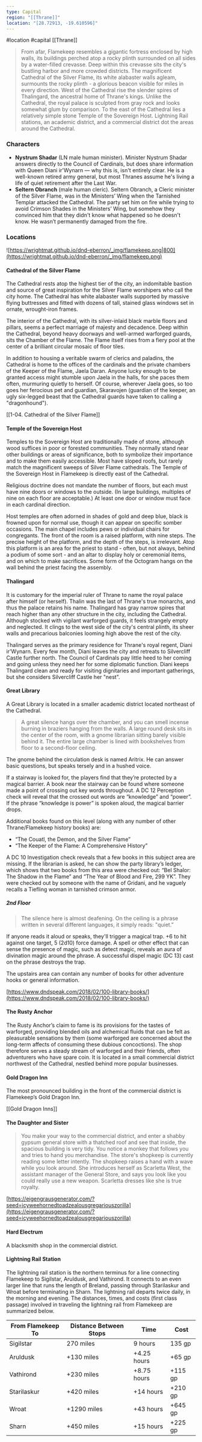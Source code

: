 ```yaml
---
type: Capital
region: "[[Thrane]]"
location: "[28.72913, -19.610596]"
---
```

 #location #capital [[Thrane]]

> From afar, Flamekeep resembles a gigantic fortress enclosed by high walls, its buildings perched atop a rocky plinth surrounded on all sides by a water-filled crevasse. Deep within this crevasse sits the city's bustling harbor and more crowded districts. The magnificent Cathedral of the Silver Flame, its white alabaster walls agleam, surmounts the rocky plinth - a glorious beacon visible for miles in every direction. West of the Cathedral rise the slender spires of Thalingard, the ancestral home of Thrane's kings. Unlike the Cathedral, the royal palace is sculpted from gray rock and looks somewhat glum by comparison. To the east of the Cathedral lies a relatively simple stone Temple of the Sovereign Host. Lightning Rail stations, an academic district, and a commercial district dot the areas around the Cathedral.

### Characters

* **Nystrum Shadar** (LN male human minister). Minister Nystrum Shadar answers directly to the Council of Cardinals, but does share information with Queen Diani ir'Wynarn — why this is, isn't entirely clear. He is a well-known retired army general, but most Thranes assume he's living a life of quiet retirement after the Last War.
* **Seltern Obranch** (male human cleric). Seltern Obranch, a Cleric minister of the Silver Flame, was in the Ministers’ Wing when the Tarnished Templar attacked the Cathedral.  The party set him on fire while trying to avoid Crimson Shades in the Ministers’ Wing, but somehow they convinced him that they didn't know what happened so he doesn't know. He wasn’t permanently damaged from the fire.

### Locations

![https://wrightmat.github.io/dnd-eberron/_img/flamekeep.png|800](https://wrightmat.github.io/dnd-eberron/_img/flamekeep.png)

#### Cathedral of the Silver Flame

The Cathedral rests atop the highest tier of the city, an indomitable bastion and source of great inspiration for the Silver Flame worshipers who call the city home. The Cathedral has white alabaster walls supported by massive flying buttresses and fitted with dozens of tall, stained glass windows set in ornate, wrought-iron frames.

The interior of the Cathedral, with its silver-inlaid black marble floors and pillars, seems a perfect marriage of majesty and decadence. Deep within the Cathedral, beyond heavy doorways and well-armed warforged guards, sits the Chamber of the Flame. The Flame itself rises from a fiery pool at the center of a brilliant circular mosaic of floor tiles.

In addition to housing a veritable swarm of clerics and paladins, the Cathedral is home to the offices of the cardinals and the private chambers of the Keeper of the Flame, Jaela Daran. Anyone lucky enough to be granted access might stumble upon Jaela in the halls, for she paces them often, murmuring quietly to herself. Of course, wherever Jaela goes, so too goes her ferocious pet and guardian, Skaravojen (guardian of the keeper, an ugly six-legged beast that the Cathedral guards have taken to calling a "dragonhound").

[[1-04. Cathedral of the Silver Flame]]

#### Temple of the Sovereign Host

Temples to the Sovereign Host are traditionally made of stone, although wood suffices in poor or forested communities. They normally stand near other buildings or areas of significance, both to symbolize their importance and to make them easily accessible. Most have sloped roofs, but rarely match the magnificent sweeps of Silver Flame cathedrals. The Temple of the Sovereign Host in Flamekeep is directly east of the Cathedral.

Religious doctrine does not mandate the number of floors, but each must have nine doors or windows to the outside. (In large buildings, multiples of nine on each floor are acceptable.) At least one door or window must face in each cardinal direction.

Host temples are often adorned in shades of gold and deep blue, black is frowned upon for normal use, though it can appear on specific somber occasions. The main chapel includes pews or individual chairs for congregants. The front of the room is a raised platform, with nine steps. The precise height of the platform, and the depth of the steps, is irrelevant. Atop this platform is an area for the priest to stand - often, but not always, behind a podium of some sort - and an altar to display holy or ceremonial items, and on which to make sacrifices. Some form of the Octogram hangs on the wall behind the priest facing the assembly.

#### Thalingard

It is customary for the imperial ruler of Thrane to name the royal palace after himself (or herself). Thalin was the last of Thrane's true monarchs, and thus the palace retains his name. Thalingard has gray narrow spires that reach higher than any other structure in the city, including the Cathedral. Although stocked with vigilant warforged guards, it feels strangely empty and neglected. It clings to the west side of the city's central plinth, its sheer walls and precarious balconies looming high above the rest of the city.

Thalingard serves as the primary residence for Thrane's royal regent, Diani ir'Wynarn. Every few month, Diani leaves the city and retreats to Silvercliff Castle further north. The Council of Cardinals pay little heed to her coming and going unless they need her for some diplomatic function. Diani keeps Thalingard clean and ready for visiting dignitaries and important gatherings, but she considers Silvercliff Castle her "nest".

#### Great Library

A Great Library is located in a smaller academic district located northeast of the Cathedral.

> A great silence hangs over the chamber, and you can smell incense burning in braziers hanging from the walls. A large round desk sits in the center of the room, with a gnome librarian sitting barely visible behind it. The entire large chamber is lined with bookshelves from floor to a second-floor ceiling.

The gnome behind the circulation desk is named Aritrix. He can answer basic questions, but speaks tersely and in a hushed voice.

If a stairway is looked for, the players find that they’re protected by a magical barrier. A book near the stairway can be found where someone made a point of crossing out key words throughout. A DC 12 Perception check will reveal that the crossed out words are “knowledge” and “power”. If the phrase “knowledge is power” is spoken aloud, the magical barrier drops.

Additional books found on this level (along with any number of other Thrane/Flamekeep history books) are:

- “The Couatl, the Demon, and the Silver Flame”
- “The Keeper of the Flame: A Comprehensive History”

A DC 10 Investigation check reveals that a few books in this subject area are missing. If the librarian is asked, he can show the party library’s ledger, which shows that two books from this area were checked out: “Bel Shalor: The Shadow in the Flame” and “The Year of Blood and Fire, 299 YK”. They were checked out by someone with the name of Gridani, and he vaguely recalls a Tiefling woman in tarnished crimson armor.

##### 2nd Floor

> The silence here is almost deafening. On the ceiling is a phrase written in several different languages, it simply reads: "quiet.”

If anyone reads it aloud or speaks, they'll trigger a magical trap. +6 to hit against one target, 5 (2d10) force damage. A spell or other effect that can sense the presence of magic, such as detect magic, reveals an aura of divination magic around the phrase. A successful dispel magic (DC 13) cast on the phrase destroys the trap.

The upstairs area can contain any number of books for other adventure hooks or general information.

[https://www.dndspeak.com/2018/02/100-library-books/](https://www.dndspeak.com/2018/02/100-library-books/)

#### The Rusty Anchor

The Rusty Anchor’s claim to fame is its provisions for the tastes of warforged, providing blended oils and alchemical fluids that can be felt as pleasurable sensations by them (some warforged are concerned about the long-term affects of consuming these dubious concoctions). The shop therefore serves a steady stream of warforged and their friends, often adventurers who have spare coin. It is located in a small commercial district northwest of the Cathedral, nestled behind more popular businesses.

#### Gold Dragon Inn

The most pronounced building in the front of the commercial district is Flamekeep’s Gold Dragon Inn.

[[Gold Dragon Inns]]

#### The Daughter and Sister

> You make your way to the commercial district, and enter a shabby gypsum general store with a thatched roof and see that inside, the spacious building is very tidy. You notice a monkey that follows you and tries to hand you merchandise. The store's shopkeep is currently reading some letter intently.
> The shopkeep raises a hand with a wave while you look around. She introduces herself as Scarletta West, the assistant manager of the General Store, and says you look like you could really use a new weapon. Scarletta dresses like she is true royalty.

[https://eigengrausgenerator.com/?seed=icyweehornedtoadzealousgregariouszorilla](https://eigengrausgenerator.com/?seed=icyweehornedtoadzealousgregariouszorilla)

#### Hard Electrum

A blacksmith shop in the commercial district.

#### Lightning Rail Station

The lightning rail station is the northern terminus for a line connecting Flamekeep to Sigilstar, Aruldusk, and Vathirond. It connects to an even larger line that runs the length of Breland, passing through Starilaskur and Wroat before terminating in Sharn. The lightning rail departs twice daily, in the morning and evening.
The distances, times, and costs (first class passage) involved in traveling the lightning rail from Flamekeep are summarized below.

| From Flamekeep To | Distance Between Stops | Time | Cost |
| --- | --- | --- | --- |
| Sigilstar | 270 miles | 9 hours | 135 gp |
| Aruldusk | +130 miles | +4.25 hours | +65 gp |
| Vathirond | +230 miles | +8.75 hours | +115 gp |
| Starilaskur | +420 miles | +14 hours | +210 gp |
| Wroat | +1290 miles | +43 hours | +645 gp |
| Sharn | +450 miles | +15 hours | +225 gp |
